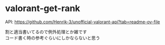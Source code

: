 # valorant-get-rank
  
API: https://github.com/Henrik-3/unofficial-valorant-api?tab=readme-ov-file  


割と適当書いてるので例外処理とか雑です  
コード書く時の参考ぐらいにしかならないと思う